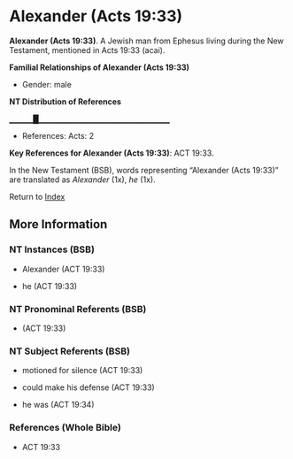 # Alexander (Acts 19:33)
**Alexander (Acts 19:33)**. 
A Jewish man from Ephesus living during the New Testament, mentioned in Acts 19:33 (acai). 




**Familial Relationships of Alexander (Acts 19:33)**


* Gender: male


**NT Distribution of References**

▁▁▁▁█▁▁▁▁▁▁▁▁▁▁▁▁▁▁▁▁▁▁▁▁▁▁
* References: Acts: 2



**Key References for Alexander (Acts 19:33)**: 
ACT 19:33. 




In the New Testament (BSB), words representing “Alexander (Acts 19:33)” are translated as 
*Alexander* (1x), *he* (1x). 


Return to [Index](00-Index.md)

## More Information

### NT Instances (BSB)

* Alexander (ACT 19:33)

* he (ACT 19:33)



### NT Pronominal Referents (BSB)

*  (ACT 19:33)



### NT Subject Referents (BSB)

* motioned for silence (ACT 19:33)

* could make his defense (ACT 19:33)

* he was (ACT 19:34)



### References (Whole Bible)

* ACT 19:33



